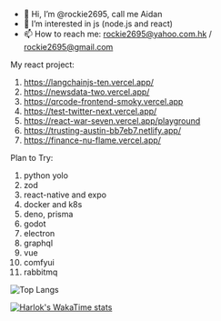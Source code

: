- 👋 Hi, I’m @rockie2695, call me Aidan
- 👀 I’m interested in js (node.js and react)
- 📫 How to reach me: rockie2695@yahoo.com.hk / rockie2695@gmail.com

My react project:
1. https://langchainjs-ten.vercel.app/
2. https://newsdata-two.vercel.app/
3. https://qrcode-frontend-smoky.vercel.app
4. https://test-twitter-next.vercel.app/
5. https://react-war-seven.vercel.app/playground
6. https://trusting-austin-bb7eb7.netlify.app/
7. https://finance-nu-flame.vercel.app/

Plan to Try:
1. python yolo
2. zod
3. react-native and expo
4. docker and k8s
5. deno, prisma
6. godot
7. electron
8. graphql
9. vue
10. comfyui
11. rabbitmq

<!---
rockie2695/rockie2695 is a ✨ special ✨ repository because its `README.md` (this file) appears on your GitHub profile.
You can click the Preview link to take a look at your changes.
--->
![Top Langs](https://github-readme-stats.vercel.app/api/top-langs/?username=rockie2695&layout=compact)

[![Harlok's WakaTime stats](https://github-readme-stats.vercel.app/api/wakatime?username=rockie2695&layout=compact)](https://github.com/anuraghazra/github-readme-stats)
